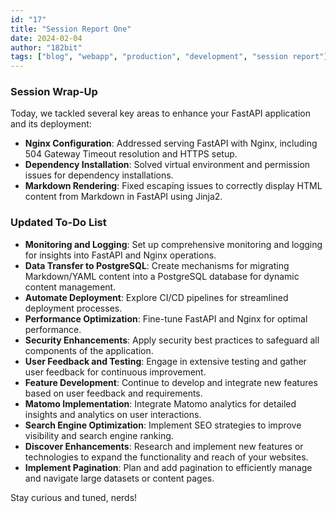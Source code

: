 ```yaml
---
id: "17" 
title: "Session Report One"
date: 2024-02-04
author: "182bit"
tags: ["blog", "webapp", "production", "development", "session report"]
---
```

### Session Wrap-Up

Today, we tackled several key areas to enhance your FastAPI application and its deployment:

-    **Nginx Configuration**: Addressed serving FastAPI with Nginx, including 504 Gateway Timeout resolution and HTTPS setup.
-    **Dependency Installation**: Solved virtual environment and permission issues for dependency installations.
-    **Markdown Rendering**: Fixed escaping issues to correctly display HTML content from Markdown in FastAPI using Jinja2.

### Updated To-Do List

-    **Monitoring and Logging**: Set up comprehensive monitoring and logging for insights into FastAPI and Nginx operations.
-    **Data Transfer to PostgreSQL**: Create mechanisms for migrating Markdown/YAML content into a PostgreSQL database for dynamic content management.
-    **Automate Deployment**: Explore CI/CD pipelines for streamlined deployment processes.
-    **Performance Optimization**: Fine-tune FastAPI and Nginx for optimal performance.
-    **Security Enhancements**: Apply security best practices to safeguard all components of the application.
-    **User Feedback and Testing**: Engage in extensive testing and gather user feedback for continuous improvement.
-    **Feature Development**: Continue to develop and integrate new features based on user feedback and requirements.
-    **Matomo Implementation**: Integrate Matomo analytics for detailed insights and analytics on user interactions.
-    **Search Engine Optimization**: Implement SEO strategies to improve visibility and search engine ranking.
-    **Discover Enhancements**: Research and implement new features or technologies to expand the functionality and reach of your websites.
-    **Implement Pagination**: Plan and add pagination to efficiently manage and navigate large datasets or content pages.

Stay curious and tuned, nerds!
